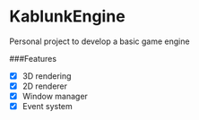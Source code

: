 # KablunkEngine

Personal project to develop a basic game engine

###Features

-[x] 3D rendering
-[x] 2D renderer
-[x] Window manager
-[x] Event system
